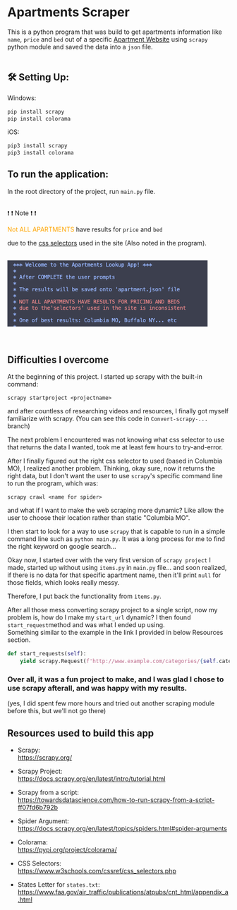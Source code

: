 # Apartments Scraper

This is a python program that was build to get apartments information like `name`, `price` and `bed` out of a specific [Apartment Website](https://www.apartments.com/) using `scrapy` python module and saved the data into a `json` file.
<br/>
<br/>

## :hammer_and_wrench: Setting Up:

Windows:

```
pip install scrapy
pip install colorama
```

iOS:

```
pip3 install scrapy
pip3 install colorama
```

## To run the application:

In the root directory of the project, run `main.py` file.
<br/>
<br/>

:heavy_exclamation_mark: :heavy_exclamation_mark: <span>Note </span>:heavy_exclamation_mark: :heavy_exclamation_mark:

<span style="color:orange">Not ALL APARTMENTS</span>
have results for `price` and `bed`</p>
due to the [css selectors](https://www.w3schools.com/cssref/css_selectors.php) used in the site (Also noted in the program).
<br/>
<br/>

![Display in program](./assets/Disclaimer.png)

<br/>

## Difficulties I overcome

At the beginning of this project. I started up scrapy with the built-in command:

```
scrapy startproject <projectname>
```

and after countless of researching videos and resources, I finally got myself familiarize with scrapy. (You can see this code in `Convert-scrapy-...` branch)

The next problem I encountered was not knowing what css selector to use that returns the data I wanted, took me at least few hours to try-and-error.</p>

After I finally figured out the right css selector to used (based in Columbia MO), I realized another problem.
Thinking, okay sure, now it returns the right data, but I don't want the user to use `scrapy`'s specific command line to run the program, which was:

```
scrapy crawl <name for spider>
```

and what if I want to make the web scraping more dynamic? Like allow the user to choose their location rather than static "Columbia MO".

I then start to look for a way to use `scrapy` that is capable to run in a simple command line such as `python main.py`. It was a long process for me to find the right keyword on google search...

Okay now, I started over with the very first version of `scrapy project` I made, started up without using `items.py` in `main.py` file... and soon realized, if there is no data for that specific apartment name, then it'll print `null` for those fields, which looks really messy.

Therefore, I put back the functionality from `items.py`.

After all those mess converting scrapy project to a single script, now my problem is, how do I make my `start_url` dynamic? I then found `start_request`method and was what I ended up using. <br/>
Something similar to the example in the link I provided in below Resources section.

```python
def start_requests(self):
    yield scrapy.Request(f'http://www.example.com/categories/{self.category}')
```

<h3>Over all, it was a fun project to make, and I was glad I chose to use scrapy afterall, and was happy with my results.</h3>
(yes, I did spent few more hours and tried out another scraping module before this, but we'll not go there)

<br/>

## Resources used to build this app

- Scrapy:</br>
  https://scrapy.org/

- Scrapy Project:</br>
  https://docs.scrapy.org/en/latest/intro/tutorial.html

- Scrapy from a script:</br>
  https://towardsdatascience.com/how-to-run-scrapy-from-a-script-ff07fd6b792b

- Spider Argument:</br>
  https://docs.scrapy.org/en/latest/topics/spiders.html#spider-arguments

- Colorama:</br>
  https://pypi.org/project/colorama/

- CSS Selectors:</br>
  https://www.w3schools.com/cssref/css_selectors.php

- States Letter for `states.txt`:</br>
  https://www.faa.gov/air_traffic/publications/atpubs/cnt_html/appendix_a.html
